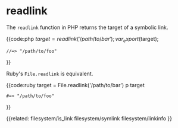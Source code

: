 # readlink

The `readlink` function in PHP returns the target of a symbolic link.

{{code:php
    $target = readlink('/path/to/bar');
    var_export($target);

    //=> "/path/to/foo"
}}

Ruby's `File.readlink` is equivalent.

{{code:ruby
    target = File.readlink('/path/to/bar')
    p target

    #=> "/path/to/foo"
}}


{{related:
    filesystem/is_link
    filesystem/symlink
    filesystem/linkinfo
}}
